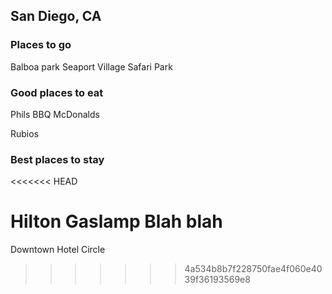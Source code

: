 ## San Diego, CA

### Places to go
Balboa park
Seaport Village
Safari Park

### Good places to eat
Phils BBQ
McDonalds

Rubios

### Best places to stay
<<<<<<< HEAD

Hilton Gaslamp
Blah blah
=======
Downtown
Hotel Circle
>>>>>>> 4a534b8b7f228750fae4f060e4039f36193569e8
